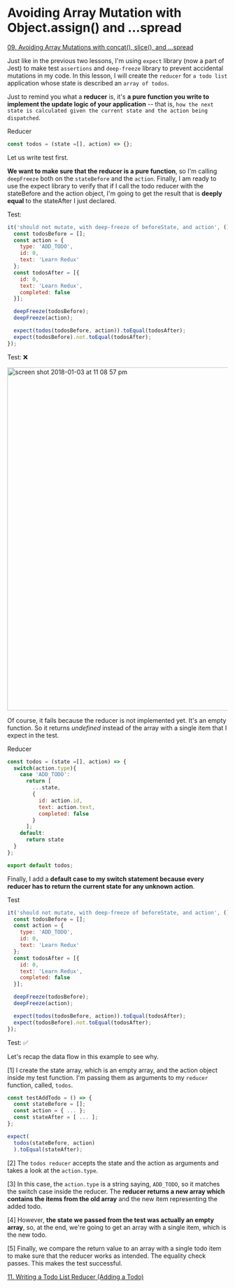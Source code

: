 # Avoiding Array Mutation with Object.assign() and ...spread

[09. Avoiding Array Mutations with concat(), slice(), and ...spread](https://github.com/xgirma/getting-started-with-redux/tree/master/chapters/09)

Just like in the previous two lessons, I'm using `expect` library (now a part of Jest) to make test `assertions` and `deep-freeze` library to prevent accidental mutations in my code. In this lesson, I will create the `reducer` for `a todo list` application whose state is described an `array of todos`.

Just to remind you what a **reducer** is, it's **a pure function you write to implement the update logic of your application** -- that is, `how the next state is calculated given the current state and the action being dispatched`.

Reducer
```javascript
const todos = (state =[], action) => {};
```
Let us write test first. 

**We want to make sure that the reducer is a pure function**, so I'm calling `deepFreeze` both on the `stateBefore` and the `action`. Finally, I am ready to use the expect library to verify that if I call the todo reducer with the stateBefore and the action object, I'm going to get the result that is **deeply equal** to the stateAfter I just declared.

Test:
```javascript
it('should not mutate, with deep-freeze of beforeState, and action', () => {
  const todosBefore = [];
  const action = {
    type: 'ADD_TODO',
    id: 0,
    text: 'Learn Redux'
  };
  const todosAfter = [{
    id: 0,
    text: 'Learn Redux',
    completed: false
  }];

  deepFreeze(todosBefore);
  deepFreeze(action);

  expect(todos(todosBefore, action)).toEqual(todosAfter);
  expect(todosBefore).not.toEqual(todosAfter);
});
```
Test: :x:

<img width="784" alt="screen shot 2018-01-03 at 11 08 57 pm" src="https://user-images.githubusercontent.com/5876481/34553223-263d56cc-f0db-11e7-938a-7a8f2200f4c9.png">

Of course, it fails because the reducer is not implemented yet. It's an empty function. So it returns _undefined_ instead of the array with a single item that I expect in the test.

Reducer
```javascript
const todos = (state =[], action) => {
  switch(action.type){
    case 'ADD_TODO':
      return [
        ...state,
        {
          id: action.id,
          text: action.text,
          completed: false
        }
      ];
    default:
      return state
  }
};

export default todos;
```
Finally, I add a **default case to my switch statement because every reducer has to return the current state for any unknown action**.

Test
```javascript
it('should not mutate, with deep-freeze of beforeState, and action', () => {
  const todosBefore = [];
  const action = {
    type: 'ADD_TODO',
    id: 0,
    text: 'Learn Redux'
  };
  const todosAfter = [{
    id: 0,
    text: 'Learn Redux',
    completed: false
  }];

  deepFreeze(todosBefore);
  deepFreeze(action);

  expect(todos(todosBefore, action)).toEqual(todosAfter);
  expect(todosBefore).not.toEqual(todosAfter);
});
```
Test: :white_check_mark:

Let's recap the data flow in this example to see why.

[1] I create the state array, which is an empty array, and the action object inside my test function. I'm passing them as arguments to my `reducer` function, called, `todos`.

```javascript
const testAddTodo = () => {
  const stateBefore = [];
  const action = { ... };
  const stateAfter = [ ... ];
};

expect(
  todos(stateBefore, action)
  ).toEqual(stateAfter);
```

[2] The `todos reducer` accepts the state and the action as arguments and takes a look at the `action.type`.

[3] In this case, the `action.type` is a string saying, `ADD_TODO`, so it matches the switch case inside the reducer. The **reducer returns a new array which contains the items from the old array** and the new item representing the added todo.

[4] However, **the state we passed from the test was actually an empty array**, so, at the end, we're going to get an array with a single item, which is the new todo.

[5] Finally, we compare the return value to an array with a single todo item to make sure that the reducer works as intended. The equality check passes. This makes the test successful.

[11. Writing a Todo List Reducer (Adding a Todo)](https://github.com/xgirma/getting-started-with-redux/tree/master/chapters/11)